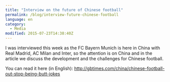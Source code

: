 ```yaml
---
title: "Interview on the future of Chinese football"
permalink: /blog/interview-future-chinese-football
language: en
category:
  - Media
modified: 2015-07-23T14:38:40Z
---
```


I was interviewed this week as the FC Bayern Munich is here in China with Real Madrid, AC Milan and Inter, so the attention is on China and in the article we discuss the development and the challenges for Chinese football.

You can read it here (in English): <http://gbtimes.com/china/chinese-football-out-stop-being-butt-jokes>
